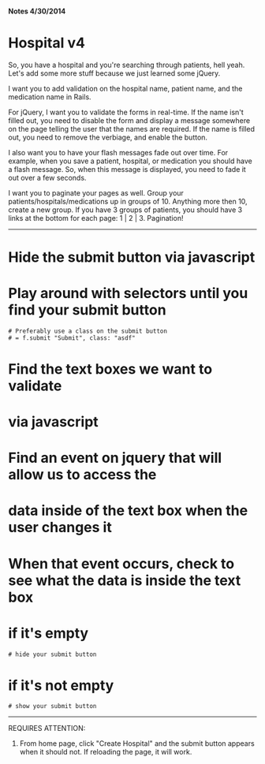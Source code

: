 #### Notes 4/30/2014

# Hospital v4

So, you have a hospital and you're searching through patients, hell yeah. Let's add some more stuff because we just learned some jQuery.

I want you to add validation on the hospital name, patient name, and the medication name in Rails.

For jQuery, I want you to validate the forms in real-time. If the name isn't filled out, you need to disable the form and display a message somewhere on the page telling the user that the names are required. If the name is filled out, you need to remove the verbiage, and enable the button.

I also want you to have your flash messages fade out over time. For example, when you save a patient, hospital, or medication you should have a flash message. So, when this message is displayed, you need to fade it out over a few seconds.

I want you to paginate your pages as well. Group your patients/hospitals/medications up in groups of 10. Anything more then 10, create a new group. If you have 3 groups of patients, you should have 3 links at the bottom for each page: 1 | 2 | 3. Pagination!

-----------------------------------

# Hide the submit button via javascript
  # Play around with selectors until you find your submit button
    # Preferably use a class on the submit button
    # = f.submit "Submit", class: "asdf"
# Find the text boxes we want to validate
  # via javascript
# Find an event on jquery that will allow us to access the
  # data inside of the text box when the user changes it
  
# When that event occurs, check to see what the data is inside the text box
  # if it's empty
    # hide your submit button
  # if it's not empty
    # show your submit button
-----------------------------------

REQUIRES ATTENTION:

1) From home page, click "Create Hospital" and the submit button appears when it should not. If reloading the page, it will work.